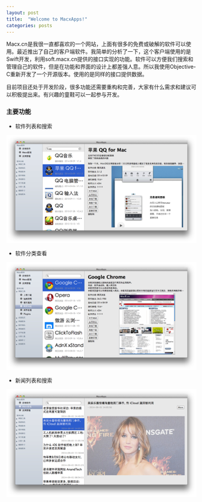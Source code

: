 ```yaml
---
layout: post
title:  "Welcome to MacxApps!"
categories: posts
---
```


Macx.cn是我很一直都喜欢的一个网站，上面有很多的免费或破解的软件可以使用。最近推出了自己的客户端软件。我简单的分析了一下，这个客户端使用的是Swift开发，利用soft.macx.cn提供的接口实现的功能。软件可以方便我们搜索和管理自己的软件，但是在功能和界面的设计上都差强人意。所以我使用Objective-C重新开发了一个开源版本。使用的是同样的接口提供数据。

目前项目还处于开发阶段，很多功能还需要重构和完善，大家有什么需求和建议可以积极提出来。有兴趣的童鞋可以一起参与开发。

### 主要功能

* 软件列表和搜索

![MacxApps-Search](/images/MacxApps-Search.png)

* 软件分类查看

![MacxApps-Categories](/images/MacxApps-Categories.png)

* 新闻列表和搜索

![MacxApps-News](/images/MacxApps-News.png)

